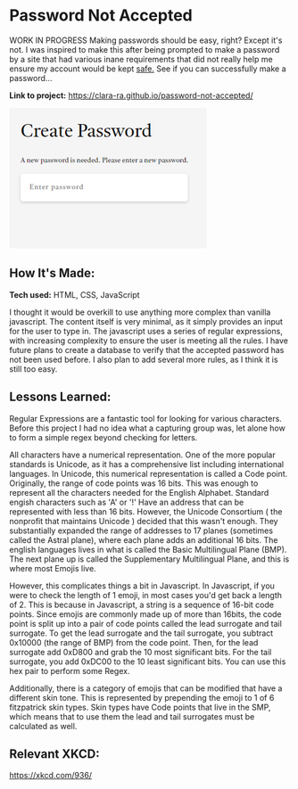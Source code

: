 # Password Not Accepted
WORK IN PROGRESS
Making passwords should be easy, right? Except it's not. I was inspired to make this after being prompted to make a password by a site that had various inane requirements that did not really help me ensure my account would be kept [safe.](https://pages.nist.gov/800-63-3/sp800-63b.html#sec5) See if you can successfully make a password...

**Link to project:** https://clara-ra.github.io/password-not-accepted/

![alt tag](https://github.com/Clara-ra/password-not-accepted/blob/main/screenshot.png)

## How It's Made:

**Tech used:** HTML, CSS, JavaScript

I thought it would be overkill to use anything more complex than vanilla javascript. The content itself is very minimal, as it simply provides an input for the user to type in. The javascript uses a series of regular expressions, with increasing complexity to ensure the user is meeting all the rules. I have future plans to create a database to verify that the accepted password has not been used before. I also plan to add several more rules, as I think it is still too easy.

## Lessons Learned:

Regular Expressions are a fantastic tool for looking for various characters. Before this project I had no idea what a capturing group was, let alone how to form a simple regex beyond checking for letters.

All characters have a numerical representation. One of the more popular standards is Unicode, as it has a comprehensive list including international languages. In Unicode, this numerical representation is called a Code point. Originally, the range of code points was 16 bits. This was enough to represent all the characters needed for the English Alphabet. 
Standard engish characters such as 'A' or '!' Have an address that can be represented with less than 16 bits. However, the Unicode Consortium ( the nonprofit that maintains Unicode ) decided that this wasn't enough. They substantially expanded the range of addresses to 17 planes (sometimes called the Astral plane), where each plane adds an additional 16 bits. The english languages lives in what is called the Basic Multilingual Plane (BMP). The next plane up is called the Supplementary Multilingual Plane, and this is where most Emojis live.

However, this complicates things a bit in Javascript. In Javascript, if you were to check the length of 1 emoji, in most cases you'd get back a length of 2. This is because in Javascript, a string is a sequence of 16-bit code points. Since emojis are commonly made up of more than 16bits, the code point is split up into a pair of code points called the lead surrogate and tail surrogate. 
To get the lead surrogate and the tail surrogate, you subtract 0x10000 (the range of BMP) from the code point. Then, for the lead surrogate add 0xD800 and grab the 10 most significant bits. For the tail surrogate, you add 0xDC00 to the 10 least significant bits. 
You can use this hex pair to perform some Regex. 

Additionally, there is a category of emojis that can be modified that have a different skin tone. This is represented by prepending the emoji to 1 of 6 fitzpatrick skin types. Skin types have Code points that live in the SMP, which means that to use them the lead and tail surrogates must be calculated as well. 

## Relevant XKCD:
https://xkcd.com/936/
